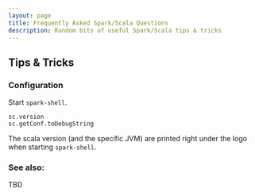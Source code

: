 ```yaml
---
layout: page
title: Frequently Asked Spark/Scala Questions
description: Random bits of useful Spark/Scala tips & tricks
---
```


## Tips & Tricks

### Configuration

Start `spark-shell`.

```
sc.version
sc.getConf.toDebugString
```

The scala version (and the specific JVM) are printed right under the logo when starting `spark-shell`.

### See also:

TBD

